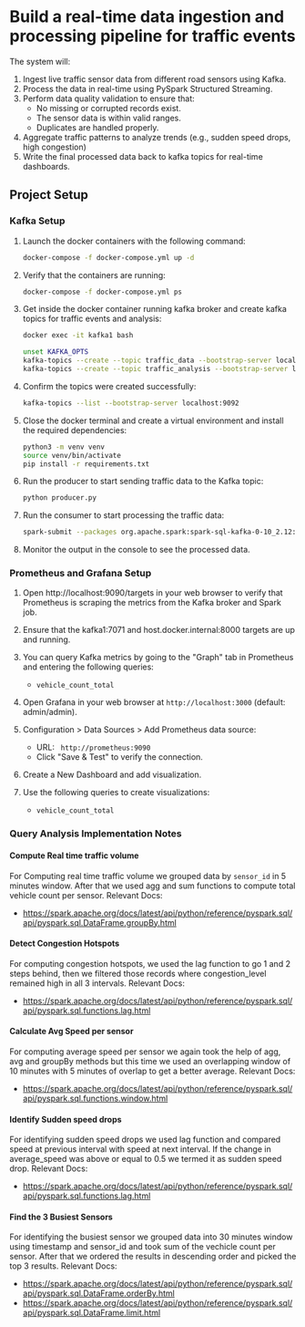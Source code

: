 # Build a real-time data ingestion and processing pipeline for traffic events

The system will:

1. Ingest live traffic sensor data from different road sensors using Kafka.
2. Process the data in real-time using PySpark Structured Streaming.
3. Perform data quality validation to ensure that:
   - No missing or corrupted records exist.
   - The sensor data is within valid ranges.
   - Duplicates are handled properly.
4. Aggregate traffic patterns to analyze trends (e.g., sudden speed drops, high congestion)
5. Write the final processed data back to kafka topics for real-time dashboards.

## Project Setup

### Kafka Setup

1. Launch the docker containers with the following command:

   ```bash
   docker-compose -f docker-compose.yml up -d
   ```

2. Verify that the containers are running:

   ```bash
   docker-compose -f docker-compose.yml ps
   ```

3. Get inside the docker container running kafka broker and create kafka topics for traffic events and analysis:

   ```bash
   docker exec -it kafka1 bash
   ```

   ```bash
   unset KAFKA_OPTS
   kafka-topics --create --topic traffic_data --bootstrap-server localhost:9092 --partitions 1 --replication-factor 1
   kafka-topics --create --topic traffic_analysis --bootstrap-server localhost:9092 --partitions 1 --replication-factor 1
   ```

4. Confirm the topics were created successfully:

   ```bash
   kafka-topics --list --bootstrap-server localhost:9092
   ```

5. Close the docker terminal and create a virtual environment and install the required dependencies:

   ```bash
   python3 -m venv venv
   source venv/bin/activate
   pip install -r requirements.txt
   ```

6. Run the producer to start sending traffic data to the Kafka topic:

   ```bash
   python producer.py
   ```

7. Run the consumer to start processing the traffic data:

   ```bash
   spark-submit --packages org.apache.spark:spark-sql-kafka-0-10_2.12:3.5.5 streaming.py
   ```

8. Monitor the output in the console to see the processed data.

### Prometheus and Grafana Setup

1.  Open http://localhost:9090/targets in your web browser to verify that Prometheus is scraping the metrics from the Kafka broker and Spark job.
2.  Ensure that the kafka1:7071 and host.docker.internal:8000 targets are up and running.
3.  You can query Kafka metrics by going to the "Graph" tab in Prometheus and entering the following queries:

    - `vehicle_count_total`

4.  Open Grafana in your web browser at `http://localhost:3000` (default: admin/admin).
5.  Configuration > Data Sources > Add Prometheus data source:

    - URL: ` http://prometheus:9090`
    - Click "Save & Test" to verify the connection.

6.  Create a New Dashboard and add visualization.
7.  Use the following queries to create visualizations:
    - `vehicle_count_total`

### Query Analysis Implementation Notes
#### Compute Real time traffic volume
For Computing real time traffic volume we grouped data by `sensor_id` in 5 minutes window. After that we used agg and sum functions to compute total vehicle count per sensor.
Relevant Docs:
- https://spark.apache.org/docs/latest/api/python/reference/pyspark.sql/api/pyspark.sql.DataFrame.groupBy.html

#### Detect Congestion Hotspots
For computing congestion hotspots, we used the lag function to go 1 and 2 steps behind, then we filtered those records where congestion_level remained high in all 3 intervals.
Relevant Docs:
- https://spark.apache.org/docs/latest/api/python/reference/pyspark.sql/api/pyspark.sql.functions.lag.html

#### Calculate Avg Speed per sensor
For computing average speed per sensor we again took the help of agg, avg and groupBy methods but this time we used an overlapping window of 10 minutes with 5 minutes of overlap to get a better average.
Relevant Docs:
- https://spark.apache.org/docs/latest/api/python/reference/pyspark.sql/api/pyspark.sql.functions.window.html

#### Identify Sudden speed drops
For identifying sudden speed drops we used lag function and compared speed at previous interval with speed at next interval. If the change in average_speed was above or equal to 0.5 we termed it as sudden speed drop.
Relevant Docs:
- https://spark.apache.org/docs/latest/api/python/reference/pyspark.sql/api/pyspark.sql.functions.lag.html

#### Find the 3 Busiest Sensors
For identifying the busiest sensor we grouped data into 30 minutes window using timestamp and sensor_id and took sum of the vechicle count per sensor. After that we ordered the results in descending order and picked the top 3 results.
Relevant Docs:
- https://spark.apache.org/docs/latest/api/python/reference/pyspark.sql/api/pyspark.sql.DataFrame.orderBy.html
- https://spark.apache.org/docs/latest/api/python/reference/pyspark.sql/api/pyspark.sql.DataFrame.limit.html

